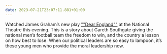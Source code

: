 ```yaml
---
date: 2023-07-21T23:07:11.881+01:00
---
```


Watched James Graham’s new play [""Dear England""](https://www.nationaltheatre.org.uk/productions/dear-england/) at the National Theatre this evening. This is a story about Gareth Southgate giving the national men’s football team the freedom to win, and the country a lesson on how best to lose. When our political leaders are so easy to lampoon, it’s these young men who provide the moral leadership now.
